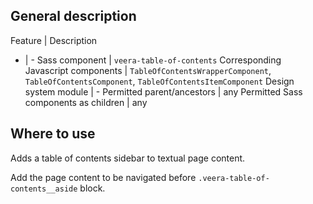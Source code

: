 ## General description

Feature | Description
- | -
Sass component | `veera-table-of-contents`
Corresponding Javascript components | `TableOfContentsWrapperComponent`, `TableOfContentsComponent`, `TableOfContentsItemComponent`
Design system module | -
Permitted parent/ancestors | any
Permitted Sass components as children | any

## Where to use

Adds a table of contents sidebar to textual page content.

Add the page content to be navigated before `.veera-table-of-contents__aside` block.

